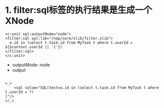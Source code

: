 # 1. filter:sql标签的执行结果是生成一个XNode

```xpl
<c:unit xpl:outputMode="node">
<filter:sql xpl:lib="/nop/core/xlib/filter.xlib">
  o.id in (select t.task.id from MyTask t where t.userId = ${$context.userId || '1'}) 
</filter:sql>
</c:unit>
```

* outputMode: node
* output

````

<_>
    <sql value="SQL[text=o.id in (select t.task.id from MyTask t where t.userId = ?) 
]"/>
</_>
````
